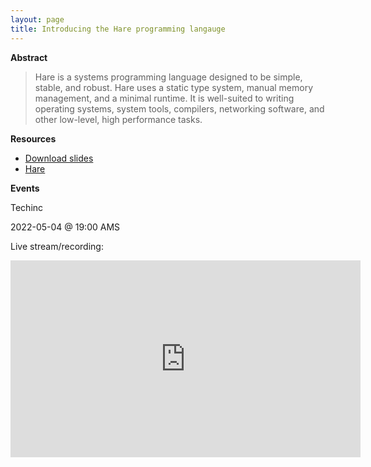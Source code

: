 ```yaml
---
layout: page
title: Introducing the Hare programming langauge
---
```


**Abstract**

>  Hare is a systems programming language designed to be simple, stable, and
>  robust. Hare uses a static type system, manual memory management, and a
>  minimal runtime. It is well-suited to writing operating systems, system
>  tools, compilers, networking software, and other low-level, high performance
>  tasks. 

**Resources**

- [Download slides](https://redacted.moe/f/4d05dfb5.pdf)
- [Hare](https://harelang.org)

**Events**

Techinc

2022-05-04 @ 19:00 AMS

Live stream/recording:

<iframe title="Introducing the Hare programming language" src="https://spacepub.space/videos/embed/4b848922-e752-4065-baa3-f18afba13edb" allowfullscreen="" sandbox="allow-same-origin allow-scripts allow-popups" width="560" height="315" frameborder="0"></iframe>
